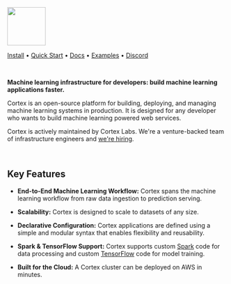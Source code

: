 <img src='https://www.cortexlabs.com/img/common/logo.png' height='88'>

<br>

[Install](docs/cluster/install.md) • [Quick Start](docs/quick-start.md) • [](CORTEX_VERSION_MINOR)[Docs](https://docs.cortexlabs.com/cortex/v/0.1/) • [](CORTEX_VERSION_MINOR)[Examples](https://github.com/cortexlabs/cortex/tree/0.1/examples) • [Discord](https://discord.gg/q2CFGPe)

<br>

**Machine learning infrastructure for developers: build  machine learning applications faster.**

Cortex is an open-source platform for building, deploying, and managing machine learning systems in production. It is designed for any developer who wants to build machine learning powered web services.

Cortex is actively maintained by Cortex Labs. We're a venture-backed team of infrastructure engineers and [we're hiring](https://angel.co/cortex-labs-inc/jobs).

<br>

## Key Features

- **End-to-End Machine Learning Workflow:** Cortex spans the machine learning workflow from raw data ingestion to prediction serving.

- **Scalability:** Cortex is designed to scale to datasets of any size.

- **Declarative Configuration:** Cortex applications are defined using a simple and modular syntax that enables flexibility and reusability.

- **Spark & TensorFlow Support:** Cortex supports custom [Spark](https://spark.apache.org/) code for data processing and custom [TensorFlow](https://www.tensorflow.org/) code for model training.

- **Built for the Cloud:** A Cortex cluster can be deployed on AWS in minutes.
